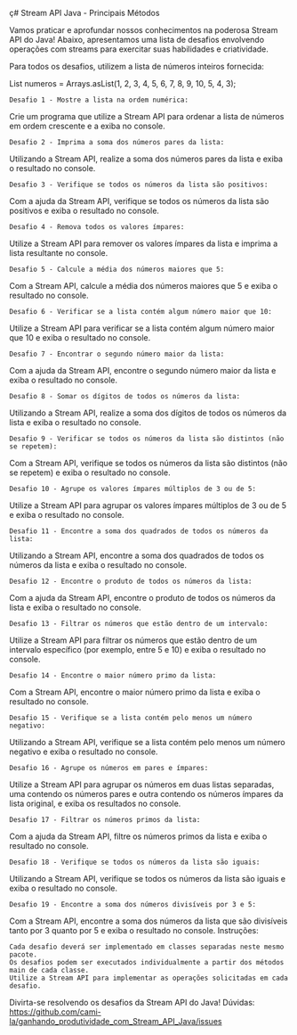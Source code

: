 ç# Stream API Java - Principais Métodos

Vamos praticar e aprofundar nossos conhecimentos na poderosa Stream API do Java!
Abaixo, apresentamos uma lista de desafios envolvendo operações com streams para exercitar suas habilidades e criatividade.

Para todos os desafios, utilizem a lista de números inteiros fornecida:

List<Integer> numeros = Arrays.asList(1, 2, 3, 4, 5, 6, 7, 8, 9, 10, 5, 4, 3);

    Desafio 1 - Mostre a lista na ordem numérica:

Crie um programa que utilize a Stream API para ordenar a lista de números em ordem crescente e a exiba no console.

    Desafio 2 - Imprima a soma dos números pares da lista:

Utilizando a Stream API, realize a soma dos números pares da lista e exiba o resultado no console.

    Desafio 3 - Verifique se todos os números da lista são positivos:

Com a ajuda da Stream API, verifique se todos os números da lista são positivos e exiba o resultado no console.

    Desafio 4 - Remova todos os valores ímpares:

Utilize a Stream API para remover os valores ímpares da lista e imprima a lista resultante no console.

    Desafio 5 - Calcule a média dos números maiores que 5:

Com a Stream API, calcule a média dos números maiores que 5 e exiba o resultado no console.

    Desafio 6 - Verificar se a lista contém algum número maior que 10:

Utilize a Stream API para verificar se a lista contém algum número maior que 10 e exiba o resultado no console.

    Desafio 7 - Encontrar o segundo número maior da lista:

Com a ajuda da Stream API, encontre o segundo número maior da lista e exiba o resultado no console.

    Desafio 8 - Somar os dígitos de todos os números da lista:

Utilizando a Stream API, realize a soma dos dígitos de todos os números da lista e exiba o resultado no console.

    Desafio 9 - Verificar se todos os números da lista são distintos (não se repetem):

Com a Stream API, verifique se todos os números da lista são distintos (não se repetem) e exiba o resultado no console.

    Desafio 10 - Agrupe os valores ímpares múltiplos de 3 ou de 5:

Utilize a Stream API para agrupar os valores ímpares múltiplos de 3 ou de 5 e exiba o resultado no console.

    Desafio 11 - Encontre a soma dos quadrados de todos os números da lista:

Utilizando a Stream API, encontre a soma dos quadrados de todos os números da lista e exiba o resultado no console.

    Desafio 12 - Encontre o produto de todos os números da lista:

Com a ajuda da Stream API, encontre o produto de todos os números da lista e exiba o resultado no console.

    Desafio 13 - Filtrar os números que estão dentro de um intervalo:

Utilize a Stream API para filtrar os números que estão dentro de um intervalo específico (por exemplo, entre 5 e 10) e exiba o resultado no console.

    Desafio 14 - Encontre o maior número primo da lista:

Com a Stream API, encontre o maior número primo da lista e exiba o resultado no console.

    Desafio 15 - Verifique se a lista contém pelo menos um número negativo:

Utilizando a Stream API, verifique se a lista contém pelo menos um número negativo e exiba o resultado no console.

    Desafio 16 - Agrupe os números em pares e ímpares:

Utilize a Stream API para agrupar os números em duas listas separadas, uma contendo os números pares e outra contendo os números ímpares da lista original, e exiba os resultados no console.

    Desafio 17 - Filtrar os números primos da lista:

Com a ajuda da Stream API, filtre os números primos da lista e exiba o resultado no console.

    Desafio 18 - Verifique se todos os números da lista são iguais:

Utilizando a Stream API, verifique se todos os números da lista são iguais e exiba o resultado no console.

    Desafio 19 - Encontre a soma dos números divisíveis por 3 e 5:

Com a Stream API, encontre a soma dos números da lista que são divisíveis tanto por 3 quanto por 5 e exiba o resultado no console.
Instruções:

    Cada desafio deverá ser implementado em classes separadas neste mesmo pacote.
    Os desafios podem ser executados individualmente a partir dos métodos main de cada classe.
    Utilize a Stream API para implementar as operações solicitadas em cada desafio.

Divirta-se resolvendo os desafios da Stream API do Java!
Dúvidas: https://github.com/cami-la/ganhando_produtividade_com_Stream_API_Java/issues